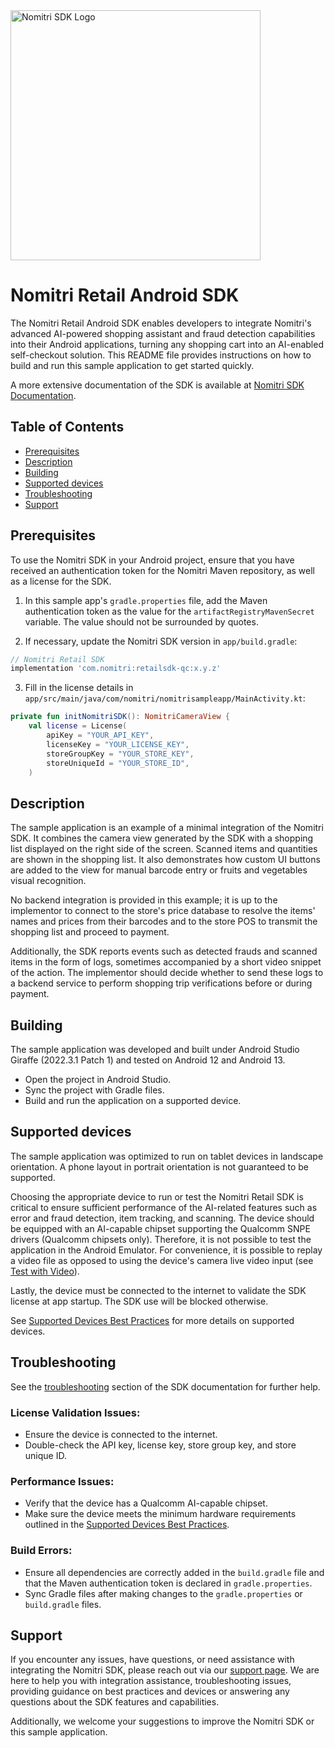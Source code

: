 <a href="https://www.nomitri.com/">
<img src="https://www.nomitri.com/wp-content/uploads/2022/12/nomitri_logo_dark.svg?x16522" alt="Nomitri SDK Logo" width="400" />
</a>

# Nomitri Retail Android SDK

The Nomitri Retail Android SDK enables developers to integrate Nomitri's advanced AI-powered shopping assistant and
fraud detection capabilities into their Android applications, turning any shopping cart into an AI-enabled self-checkout
solution. This README file provides instructions on how to build and run this sample application to get started quickly.

A more extensive documentation of the SDK is available at [Nomitri SDK Documentation](https://sdk.nomitri.com/).

## Table of Contents

- [Prerequisites](#prerequisites)
- [Description](#description)
- [Building](#building)
- [Supported devices](#supported-devices)
- [Troubleshooting](#troubleshooting)
- [Support](#Support)

## Prerequisites

To use the Nomitri SDK in your Android project, ensure that you have received an authentication token for the Nomitri
Maven repository, as well as a license for the SDK.

1. In this sample app's `gradle.properties` file, add the Maven authentication token as the value for the
   `artifactRegistryMavenSecret` variable. The value should not be surrounded by quotes.

2. If necessary, update the Nomitri SDK version in `app/build.gradle`:

```gradle
// Nomitri Retail SDK
implementation 'com.nomitri:retailsdk-qc:x.y.z'
```

3. Fill in the license details in `app/src/main/java/com/nomitri/nomitrisampleapp/MainActivity.kt`:

```kotlin
private fun initNomitriSDK(): NomitriCameraView {
    val license = License(
        apiKey = "YOUR_API_KEY",
        licenseKey = "YOUR_LICENSE_KEY",
        storeGroupKey = "YOUR_STORE_KEY",
        storeUniqueId = "YOUR_STORE_ID",
    )
```

## Description

The sample application is an example of a minimal integration of the Nomitri SDK. It combines the camera view generated
by the SDK with a shopping list displayed on the right side of the screen. Scanned items and quantities are shown in the
shopping list. It also demonstrates how custom UI buttons are added to the view for manual barcode entry or fruits and
vegetables visual recognition.

No backend integration is provided in this example; it is up to the implementor to connect to the store's price database
to resolve the items' names and prices from their barcodes and to the store POS to transmit the shopping list and
proceed to payment.

Additionally, the SDK reports events such as detected frauds and scanned items in the form of logs, sometimes
accompanied by a short video snippet of the action. The implementor should decide whether to send these logs to a
backend service to perform shopping trip verifications before or during payment.

## Building

The sample application was developed and built under Android Studio Giraffe (2022.3.1 Patch 1) and tested on Android 12
and Android 13.

- Open the project in Android Studio.
- Sync the project with Gradle files.
- Build and run the application on a supported device.

## Supported devices

The sample application was optimized to run on tablet devices in landscape orientation. A phone layout in portrait
orientation is not guaranteed to be supported.

Choosing the appropriate device to run or test the Nomitri Retail SDK is critical to ensure sufficient performance of
the AI-related features such as error and fraud detection, item tracking, and scanning. The device should be equipped
with an AI-capable chipset supporting the Qualcomm SNPE drivers (Qualcomm chipsets only). Therefore, it is not possible
to test the application in the Android Emulator. For convenience, it is possible to replay a video file as opposed to
using the device's camera live video input (see [Test with Video](https://sdk.nomitri.com/usage/example.html#test)).

Lastly, the device must be connected to the internet to validate the SDK license at app startup. The SDK use will be
blocked otherwise.

See [Supported Devices Best Practices](https://sdk.nomitri.com/best-practices.html) for more details on supported
devices.

## Troubleshooting

See the [troubleshooting](https://sdk.nomitri.com/troubleshooting.html) section of the SDK documentation for further
help.

### License Validation Issues:

- Ensure the device is connected to the internet.
- Double-check the API key, license key, store group key, and store unique ID.

### Performance Issues:

- Verify that the device has a Qualcomm AI-capable chipset.
- Make sure the device meets the minimum hardware requirements outlined in
  the [Supported Devices Best Practices](https://sdk.nomitri.com/best-practices.html).

### Build Errors:

- Ensure all dependencies are correctly added in the `build.gradle` file and that the Maven authentication token is
  declared in `gradle.properties`.
- Sync Gradle files after making changes to the `gradle.properties` or `build.gradle` files.

## Support

If you encounter any issues, have questions, or need assistance with integrating the Nomitri SDK, please reach out via
our [support page](https://sdk.nomitri.com/support.html). We are here to help you with integration assistance,
troubleshooting issues, providing guidance on best practices and devices or answering any questions about the SDK
features and capabilities.

Additionally, we welcome your suggestions to improve the Nomitri SDK or this sample application.
